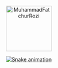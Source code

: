 <!--
**MuhammadFatchurRozi/MuhammadFatchurRozi** is a ✨ _special_ ✨ repository because its `README.md` (this file) appears on your GitHub profile.

Here are some ideas to get you started:

- 🔭 I’m currently working on ...
- 🌱 I’m currently learning ...
- 👯 I’m looking to collaborate on ...
- 🤔 I’m looking for help with ...
- 💬 Ask me about ...
- 📫 How to reach me: ...
- 😄 Pronouns: ...
- ⚡ Fun fact: ...
-->

<p align="center">
  <img width="125" src="https://komarev.com/ghpvc/?username=MuhammadFatchurRozi&style=flat-square" alt="MuhammadFatchurRozi" />
</p>

<!-- <div align="center">
  <a href="https://github.com/MuhammadFatchurRozi">
  <img height="180em" src="https://github-readme-stats.vercel.app/api?username=MuhammadFatchurRozi&show_icons=true&theme=dracula&include_all_commits=true&count_private=true"/>
  <img height="180em" src="https://github-readme-stats.vercel.app/api/top-langs/?username=MuhammadFatchurRozi&layout=compact&langs_count=7&theme=dracula"/>
</div> -->
    
<div align="center"> 
  <a href="https://github.com/MuhammadFatchurRozi">
    
  ![Snake animation](https://github.com/MuhammadFatchurRozi/MuhammadFatchurRozi/blob/output/github-contribution-grid-snake.svg)
  
</div>
